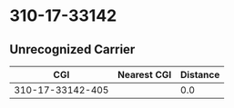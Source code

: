 # 310-17-33142
## Unrecognized Carrier


| CGI | Nearest CGI | Distance |
|-----|-------------|----------|
| 310-17-33142-405 |  | 0.0 |
